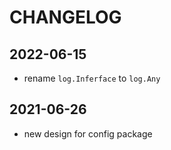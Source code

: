 # CHANGELOG

## 2022-06-15

- rename `log.Inferface` to `log.Any`

## 2021-06-26

- new design for config package
